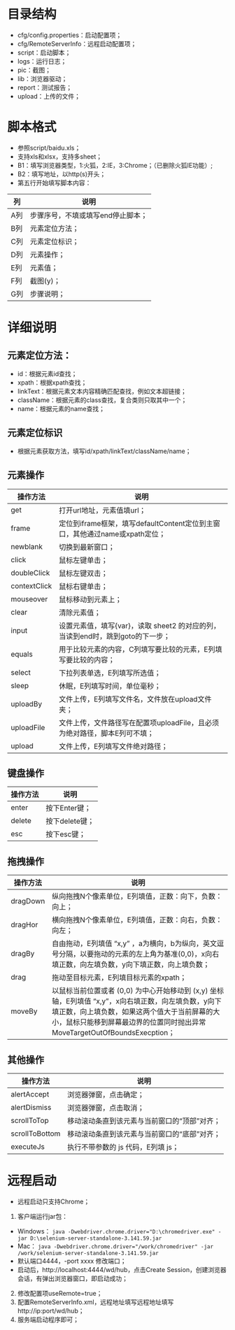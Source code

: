 # 目录结构
- cfg/config.properties：启动配置项；
- cfg/RemoteServerInfo：远程启动配置项；
- script：启动脚本；
- logs：运行日志；
- pic：截图；
- lib：浏览器驱动；
- report：测试报告；
- upload：上传的文件；

# 脚本格式
- 参照script/baidu.xls；
- 支持xls和xlsx，支持多sheet；
- B1：填写浏览器类型，1:火狐，2:IE，3:Chrome；（已删除火狐IE功能）;
- B2：填写地址，以http(s)开头；
- 第五行开始填写脚本内容：

列|说明
-|-|
A列 | 步骤序号，不填或填写end停止脚本；
B列 | 元素定位方法；
C列 | 元素定位标识；
D列 | 元素操作；
E列 | 元素值；
F列 | 截图(y)；
G列 | 步骤说明；

# 详细说明
## 元素定位方法：
- id：根据元素id查找；
- xpath：根据xpath查找；
- linkText：根据元素文本内容精确匹配查找，例如文本超链接；
- className：根据元素的class查找，复合类则只取其中一个；
- name：根据元素的name查找；

## 元素定位标识
- 根据元素获取方法，填写id/xpath/linkText/className/name；

## 元素操作

操作方法|说明
-|-|
get | 打开url地址，元素值填url；
frame | 定位到iframe框架，填写defaultContent定位到主窗口，其他通过name或xpath定位；
newblank|切换到最新窗口；
click | 鼠标左键单击；
doubleClick | 鼠标左键双击；
contextClick | 鼠标右键单击；
mouseover | 鼠标移动到元素上；
clear | 清除元素值；
input | 设置元素值，填写{var}，读取 sheet2 的对应的列，当读到end时，跳到goto的下一步；
equals | 用于比较元素的内容，C列填写要比较的元素，E列填写要比较的内容；
select | 下拉列表单选，E列填写所选值；
sleep | 休眠，E列填写时间，单位毫秒；
uploadBy | 文件上传，E列填写文件名，文件放在upload文件夹；
uploadFile | 文件上传，文件路径写在配置项uploadFile，且必须为绝对路径，脚本E列可不填；
upload | 文件上传，E列填写文件绝对路径；

## 键盘操作
操作方法|说明
-|-|
enter | 按下Enter键；
delete | 按下delete键；
esc | 按下esc键；

## 拖拽操作
操作方法|说明
-|-|
dragDown | 纵向拖拽N个像素单位，E列填值，正数：向下，负数：向上；
dragHor | 横向拖拽N个像素单位，E列填值，正数：向右，负数：向左；
dragBy | 自由拖动，E列填值 “x,y” ，a为横向，b为纵向，英文逗号分隔，以要拖动的元素的左上角为基准(0,0)，x向右填正数，向左填负数，y向下填正数，向上填负数；
drag | 拖动至目标元素，E列填目标元素的xpath；
moveBy | 以鼠标当前位置或者 (0,0) 为中心开始移动到 (x,y) 坐标轴，E列填值 “x,y”，x向右填正数，向左填负数，y向下填正数，向上填负数，如果这两个值大于当前屏幕的大小，鼠标只能移到屏幕最边界的位置同时抛出异常MoveTargetOutOfBoundsExecption；

## 其他操作
操作方法|说明
-|-|
alertAccept | 浏览器弹窗，点击确定；
alertDismiss | 浏览器弹窗，点击取消；
scrollToTop | 移动滚动条直到该元素与当前窗口的“顶部”对齐；
scrollToBottom | 移动滚动条直到该元素与当前窗口的“底部”对齐；
executeJs | 执行不带参数的 js 代码，E列填 js；

# 远程启动
- 远程启动只支持Chrome；
1. 客户端运行jar包：
- Windows：
`java -Dwebdriver.chrome.driver="D:\chromedriver.exe" -jar D:\selenium-server-standalone-3.141.59.jar`
- Mac：
`java -Dwebdriver.chrome.driver="/work/chromedriver" -jar /work/selenium-server-standalone-3.141.59.jar`
- 默认端口4444，-port xxxx 修改端口；
- 启动后，http://localhost:4444/wd/hub，点击Create Session，创建浏览器会话，有弹出浏览器窗口，即启动成功；
2. 修改配置项useRemote=true；
3. 配置RemoteServerInfo.xml，远程地址填写远程地址填写http://ip:port/wd/hub；
4. 服务端启动程序即可；